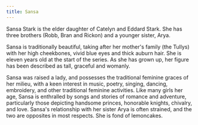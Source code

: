 ```yaml
---
title: Sansa
---
```


Sansa Stark is the elder daughter of Catelyn and Eddard Stark. She has three brothers (Robb, Bran and Rickon) and a younger sister, Arya.

Sansa is traditionally beautiful, taking after her mother's family (the Tullys) with her high cheekbones, vivid blue eyes and thick auburn hair. She is eleven years old at the start of the series. As she has grown up, her figure has been described as tall, graceful and womanly.

Sansa was raised a lady, and possesses the traditional feminine graces of her milieu, with a keen interest in music, poetry, singing, dancing, embroidery, and other traditional feminine activities. Like many girls her age, Sansa is enthralled by songs and stories of romance and adventure, particularly those depicting handsome princes, honorable knights, chivalry, and love. Sansa's relationship with her sister Arya is often strained, and the two are opposites in most respects. She is fond of lemoncakes.


